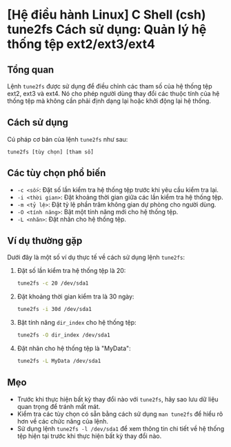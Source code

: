 # [Hệ điều hành Linux] C Shell (csh) tune2fs Cách sử dụng: Quản lý hệ thống tệp ext2/ext3/ext4

## Tổng quan
Lệnh `tune2fs` được sử dụng để điều chỉnh các tham số của hệ thống tệp ext2, ext3 và ext4. Nó cho phép người dùng thay đổi các thuộc tính của hệ thống tệp mà không cần phải định dạng lại hoặc khởi động lại hệ thống.

## Cách sử dụng
Cú pháp cơ bản của lệnh `tune2fs` như sau:
```
tune2fs [tùy chọn] [tham số]
```

## Các tùy chọn phổ biến
- `-c <số>`: Đặt số lần kiểm tra hệ thống tệp trước khi yêu cầu kiểm tra lại.
- `-i <thời gian>`: Đặt khoảng thời gian giữa các lần kiểm tra hệ thống tệp.
- `-m <tỷ lệ>`: Đặt tỷ lệ phần trăm không gian dự phòng cho người dùng.
- `-O <tính năng>`: Bật một tính năng mới cho hệ thống tệp.
- `-L <nhãn>`: Đặt nhãn cho hệ thống tệp.

## Ví dụ thường gặp
Dưới đây là một số ví dụ thực tế về cách sử dụng lệnh `tune2fs`:

1. Đặt số lần kiểm tra hệ thống tệp là 20:
   ```bash
   tune2fs -c 20 /dev/sda1
   ```

2. Đặt khoảng thời gian kiểm tra là 30 ngày:
   ```bash
   tune2fs -i 30d /dev/sda1
   ```

3. Bật tính năng `dir_index` cho hệ thống tệp:
   ```bash
   tune2fs -O dir_index /dev/sda1
   ```

4. Đặt nhãn cho hệ thống tệp là "MyData":
   ```bash
   tune2fs -L MyData /dev/sda1
   ```

## Mẹo
- Trước khi thực hiện bất kỳ thay đổi nào với `tune2fs`, hãy sao lưu dữ liệu quan trọng để tránh mất mát.
- Kiểm tra các tùy chọn có sẵn bằng cách sử dụng `man tune2fs` để hiểu rõ hơn về các chức năng của lệnh.
- Sử dụng lệnh `tune2fs -l /dev/sda1` để xem thông tin chi tiết về hệ thống tệp hiện tại trước khi thực hiện bất kỳ thay đổi nào.